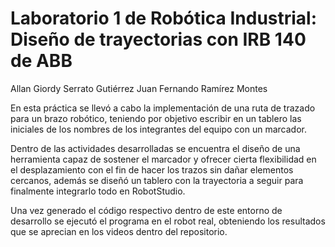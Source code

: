 # Laboratorio 1 de Robótica Industrial: Diseño de trayectorias con IRB 140 de ABB

Allan Giordy Serrato Gutiérrez 
Juan Fernando Ramírez Montes

En esta práctica se llevó a cabo la implementación de una ruta de trazado para un brazo robótico, teniendo por objetivo escribir en un tablero las iniciales de los nombres de los integrantes del equipo con un marcador.

Dentro de las actividades desarrolladas se encuentra el diseño de una herramienta capaz de sostener el marcador y ofrecer cierta flexibilidad en el desplazamiento con el fin de hacer los trazos sin dañar elementos cercanos, además se diseñó un tablero con la trayectoria a seguir para finalmente integrarlo todo en RobotStudio.

Una vez generado el código respectivo dentro de este entorno de desarrollo se ejecutó el programa en el robot real, obteniendo los resultados que se aprecian en los videos dentro del repositorio.
